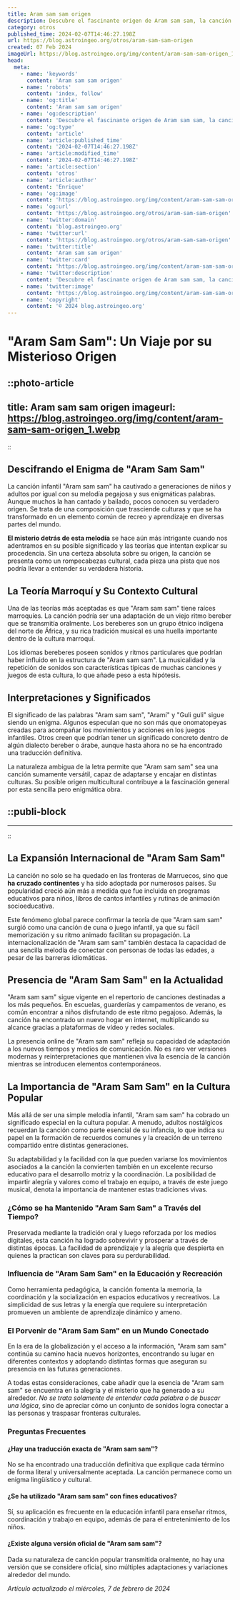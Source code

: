 ```yaml
---
title: Aram sam sam origen
description: Descubre el fascinante origen de Aram sam sam, la canción infantil que ha conquistado generaciones. Explora su historia y significado.
category: otros
published_time: 2024-02-07T14:46:27.198Z
url: https://blog.astroingeo.org/otros/aram-sam-sam-origen
created: 07 Feb 2024
imageUrl: https://blog.astroingeo.org/img/content/aram-sam-sam-origen_1.webp
head:
  meta:
    - name: 'keywords'
      content: 'Aram sam sam origen'
    - name: 'robots'
      content: 'index, follow'
    - name: 'og:title'
      content: 'Aram sam sam origen'
    - name: 'og:description'
      content: 'Descubre el fascinante origen de Aram sam sam, la canción infantil que ha conquistado generaciones. Explora su historia y significado.'
    - name: 'og:type'
      content: 'article'
    - name: 'article:published_time'
      content: '2024-02-07T14:46:27.198Z'
    - name: 'article:modified_time'
      content: '2024-02-07T14:46:27.198Z'
    - name: 'article:section'
      content: 'otros'
    - name: 'article:author'
      content: 'Enrique'
    - name: 'og:image'
      content: 'https://blog.astroingeo.org/img/content/aram-sam-sam-origen_1.webp'
    - name: 'og:url'
      content: 'https://blog.astroingeo.org/otros/aram-sam-sam-origen'
    - name: 'twitter:domain'
      content: 'blog.astroingeo.org'
    - name: 'twitter:url'
      content: 'https://blog.astroingeo.org/otros/aram-sam-sam-origen'
    - name: 'twitter:title'
      content: 'Aram sam sam origen'
    - name: 'twitter:card'
      content: 'https://blog.astroingeo.org/img/content/aram-sam-sam-origen_1.webp'
    - name: 'twitter:description'
      content: 'Descubre el fascinante origen de Aram sam sam, la canción infantil que ha conquistado generaciones. Explora su historia y significado.'
    - name: 'twitter:image'
      content: 'https://blog.astroingeo.org/img/content/aram-sam-sam-origen_1.webp'
    - name: 'copyright'
      content: '© 2024 blog.astroingeo.org'
---
```

# "Aram Sam Sam": Un Viaje por su Misterioso Origen


::photo-article
---
title: Aram sam sam origen
imageurl: https://blog.astroingeo.org/img/content/aram-sam-sam-origen_1.webp
---
::


## Descifrando el Enigma de "Aram Sam Sam"

La canción infantil "Aram sam sam" ha cautivado a generaciones de niños y adultos por igual con su melodía pegajosa y sus enigmáticas palabras. Aunque muchos la han cantado y bailado, pocos conocen su verdadero origen. Se trata de una composición que trasciende culturas y que se ha transformado en un elemento común de recreo y aprendizaje en diversas partes del mundo.

**El misterio detrás de esta melodía** se hace aún más intrigante cuando nos adentramos en su posible significado y las teorías que intentan explicar su procedencia. Sin una certeza absoluta sobre su origen, la canción se presenta como un rompecabezas cultural, cada pieza una pista que nos podría llevar a entender su verdadera historia.

## La Teoría Marroquí y Su Contexto Cultural

Una de las teorías más aceptadas es que "Aram sam sam" tiene raíces marroquíes. La canción podría ser una adaptación de un viejo ritmo bereber que se transmitía oralmente. Los bereberes son un grupo étnico indígena del norte de África, y su rica tradición musical es una huella importante dentro de la cultura marroquí.

Los idiomas bereberes poseen sonidos y ritmos particulares que podrían haber influido en la estructura de "Aram sam sam". La musicalidad y la repetición de sonidos son características típicas de muchas canciones y juegos de esta cultura, lo que añade peso a esta hipótesis.

## Interpretaciones y Significados

El significado de las palabras "Aram sam sam", "Aramí" y "Guli guli" sigue siendo un enigma. Algunos especulan que no son más que onomatopeyas creadas para acompañar los movimientos y acciones en los juegos infantiles. Otros creen que podrían tener un significado concreto dentro de algún dialecto bereber o árabe, aunque hasta ahora no se ha encontrado una traducción definitiva.

La naturaleza ambigua de la letra permite que "Aram sam sam" sea una canción sumamente versátil, capaz de adaptarse y encajar en distintas culturas. Su posible origen multicultural contribuye a la fascinación general por esta sencilla pero enigmática obra.


  ::publi-block
  ---
  ---
  ::
  
  
## La Expansión Internacional de "Aram Sam Sam"

La canción no solo se ha quedado en las fronteras de Marruecos, sino que **ha cruzado continentes** y ha sido adoptada por numerosos países. Su popularidad creció aún más a medida que fue incluida en programas educativos para niños, libros de cantos infantiles y rutinas de animación socioeducativa.

Este fenómeno global parece confirmar la teoría de que "Aram sam sam" surgió como una canción de cuna o juego infantil, ya que su fácil memorización y su ritmo animado facilitan su propagación. La internacionalización de "Aram sam sam" también destaca la capacidad de una sencilla melodía de conectar con personas de todas las edades, a pesar de las barreras idiomáticas.

## Presencia de "Aram Sam Sam" en la Actualidad

"Aram sam sam" sigue vigente en el repertorio de canciones destinadas a los más pequeños. En escuelas, guarderías y campamentos de verano, es común encontrar a niños disfrutando de este ritmo pegajoso. Además, la canción ha encontrado un nuevo hogar en internet, multiplicando su alcance gracias a plataformas de vídeo y redes sociales.

La presencia online de "Aram sam sam" refleja su capacidad de adaptación a los nuevos tiempos y medios de comunicación. No es raro ver versiones modernas y reinterpretaciones que mantienen viva la esencia de la canción mientras se introducen elementos contemporáneos.

## La Importancia de "Aram Sam Sam" en la Cultura Popular

Más allá de ser una simple melodía infantil, "Aram sam sam" ha cobrado un significado especial en la cultura popular. A menudo, adultos nostálgicos recuerdan la canción como parte esencial de su infancia, lo que indica su papel en la formación de recuerdos comunes y la creación de un terreno compartido entre distintas generaciones.

Su adaptabilidad y la facilidad con la que pueden variarse los movimientos asociados a la canción la convierten también en un excelente recurso educativo para el desarrollo motriz y la coordinación. La posibilidad de impartir alegría y valores como el trabajo en equipo, a través de este juego musical, denota la importancia de mantener estas tradiciones vivas.

### ¿Cómo se ha Mantenido "Aram Sam Sam" a Través del Tiempo?

Preservada mediante la tradición oral y luego reforzada por los medios digitales, esta canción ha logrado sobrevivir y prosperar a través de distintas épocas. La facilidad de aprendizaje y la alegría que despierta en quienes la practican son claves para su perdurabilidad.

### Influencia de "Aram Sam Sam" en la Educación y Recreación

Como herramienta pedagógica, la canción fomenta la memoria, la coordinación y la socialización en espacios educativos y recreativos. La simplicidad de sus letras y la energía que requiere su interpretación promueven un ambiente de aprendizaje dinámico y ameno.

### El Porvenir de "Aram Sam Sam" en un Mundo Conectado

En la era de la globalización y el acceso a la información, "Aram sam sam" continúa su camino hacia nuevos horizontes, encontrando su lugar en diferentes contextos y adoptando distintas formas que aseguran su presencia en las futuras generaciones.

A todas estas consideraciones, cabe añadir que la esencia de "Aram sam sam" se encuentra en la alegría y el misterio que ha generado a su alrededor. *No se trata solamente de entender cada palabra o de buscar una lógica*, sino de apreciar cómo un conjunto de sonidos logra conectar a las personas y traspasar fronteras culturales.

### Preguntas Frecuentes

#### ¿Hay una traducción exacta de "Aram sam sam"?

No se ha encontrado una traducción definitiva que explique cada término de forma literal y universalmente aceptada. La canción permanece como un enigma lingüístico y cultural.

#### ¿Se ha utilizado "Aram sam sam" con fines educativos?

Sí, su aplicación es frecuente en la educación infantil para enseñar ritmos, coordinación y trabajo en equipo, además de para el entretenimiento de los niños.

#### ¿Existe alguna versión oficial de "Aram sam sam"?

Dada su naturaleza de canción popular transmitida oralmente, no hay una versión que se considere oficial, sino múltiples adaptaciones y variaciones alrededor del mundo.

_Artículo actualizado el miércoles, 7 de febrero de 2024_